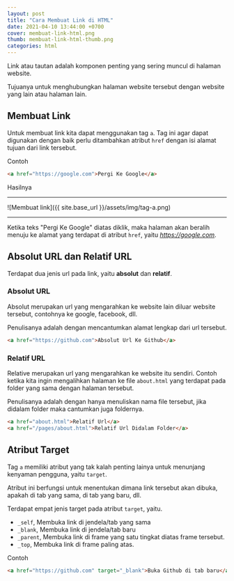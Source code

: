 ```yaml
---
layout: post
title: "Cara Membuat Link di HTML"
date: 2021-04-10 13:44:00 +0700
cover: membuat-link-html.png
thumb: membuat-link-html-thumb.png
categories: html
---
```


Link atau tautan adalah komponen penting yang sering muncul di halaman website.

Tujuanya untuk menghubungkan halaman website tersebut dengan website yang lain atau halaman lain.

## Membuat Link

Untuk membuat link kita dapat menggunakan tag `a`. Tag ini agar dapat digunakan dengan baik perlu ditambahkan atribut `href` dengan isi alamat tujuan dari link tersebut.

Contoh

```html
<a href="https://google.com">Pergi Ke Google</a>
```

Hasilnya

***

![Membuat link]({{ site.base_url }}/assets/img/tag-a.png)

***

Ketika teks "Pergi Ke Google" diatas diklik, maka halaman akan beralih menuju ke alamat yang terdapat di atribut `href`, yaitu *https://google.com*.

## Absolut URL dan Relatif URL

Terdapat dua jenis url pada link, yaitu __absolut__ dan __relatif__.

### Absolut URL

Absolut merupakan url yang mengarahkan ke website lain diluar website tersebut, contohnya ke google, facebook, dll.

Penulisanya adalah dengan mencantumkan alamat lengkap dari url tersebut.

```html
<a href="https://github.com">Absolut Url Ke Github</a>
```

### Relatif URL

Relative merupakan url yang mengarahkan ke website itu sendiri. Contoh ketika kita ingin mengalihkan halaman ke file `about.html` yang terdapat pada folder yang sama dengan halaman tersebut.

Penulisanya adalah dengan hanya menuliskan nama file tersebut, jika didalam folder maka cantumkan juga foldernya.

```html
<a href="about.html">Relatif Url</a>
<a href="/pages/about.html">Relatif Url Didalam Folder</a>
```

## Atribut Target

Tag `a` memiliki atribut yang tak kalah penting lainya untuk menunjang kenyaman pengguna, yaitu `target`.

Atribut ini berfungsi untuk menentukan dimana link tersebut akan dibuka, apakah di tab yang sama, di tab yang baru, dll.

Terdapat empat jenis target pada atribut `target`, yaitu.

* `_self`, Membuka link di jendela/tab yang sama
* `_blank`, Membuka link di jendela/tab baru
* `_parent`, Membuka link di frame yang satu tingkat diatas frame tersebut.
* `_top`, Membuka link di frame paling atas.

Contoh

```html
<a href="https://github.com" target="_blank">Buka Github di tab baru</a>
```